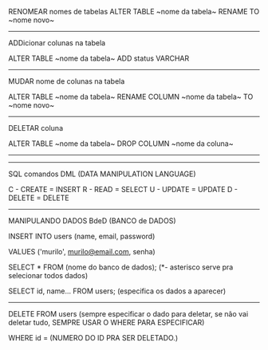 RENOMEAR nomes de tabelas
ALTER TABLE ~nome da tabela~
RENAME TO ~nome novo~

---

ADDicionar colunas na tabela

ALTER TABLE ~nome da tabela~
ADD status VARCHAR

---

MUDAR nome de colunas na tabela

ALTER TABLE ~nome da tabela~
RENAME COLUMN ~nome da tabela~ TO ~nome novo~

---

DELETAR coluna

ALTER TABLE ~nome da tabela~
DROP COLUMN ~nome da coluna~

---

---

SQL comandos DML (DATA MANIPULATION LANGUAGE)

C - CREATE = INSERT
R - READ = SELECT
U - UPDATE = UPDATE
D - DELETE = DELETE

---

MANIPULANDO DADOS BdeD (BANCO de DADOS)

INSERT INTO users
(name, email, password)

VALUES
('murilo', murilo@email.com, senha)

SELECT * FROM (nome do banco de dados); (*- asterisco serve pra selecionar todos dados)

SELECT id, name... FROM users; (especifica os dados a aparecer)

---

DELETE FROM users (sempre especificar o dado para deletar, se não vai deletar tudo, SEMPRE USAR O WHERE PARA ESPECIFICAR)

WHERE id = (NUMERO DO ID PRA SER DELETADO.)
